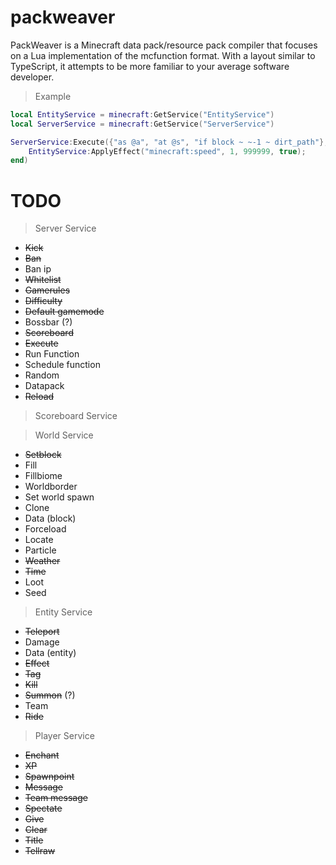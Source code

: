# packweaver
PackWeaver is a Minecraft data pack/resource pack compiler that focuses on a Lua implementation of the mcfunction format. With a layout similar to TypeScript, it attempts to be more familiar to your average software developer.

> Example
```lua
local EntityService = minecraft:GetService("EntityService")
local ServerService = minecraft:GetService("ServerService")

ServerService:Execute({"as @a", "at @s", "if block ~ ~-1 ~ dirt_path"}, function()
    EntityService:ApplyEffect("minecraft:speed", 1, 999999, true);
end)
```

# TODO
> Server Service
- ~~Kick~~
- ~~Ban~~
- Ban ip
- ~~Whitelist~~
- ~~Gamerules~~
- ~~Difficulty~~
- ~~Default gamemode~~
- Bossbar (?)
- ~~Scoreboard~~
- ~~Execute~~
- Run Function
- Schedule function
- Random
- Datapack
- ~~Reload~~

> Scoreboard Service

> World Service
- ~~Setblock~~
- Fill
- Fillbiome
- Worldborder
- Set world spawn
- Clone
- Data (block)
- Forceload
- Locate
- Particle
- ~~Weather~~
- ~~Time~~
- Loot
- Seed

> Entity Service
- ~~Teleport~~
- Damage
- Data (entity)
- ~~Effect~~
- ~~Tag~~
- ~~Kill~~
- ~~Summon~~ (?)
- Team
- ~~Ride~~

> Player Service
- ~~Enchant~~
- ~~XP~~
- ~~Spawnpoint~~
- ~~Message~~
- ~~Team message~~
- ~~Spectate~~
- ~~Give~~
- ~~Clear~~
- ~~Title~~
- ~~Tellraw~~